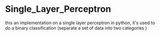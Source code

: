 # Single_Layer_Perceptron
this an implementation on a single layer perceptron in python, it's used to do a binary classification (separate a set of data into two categories )
